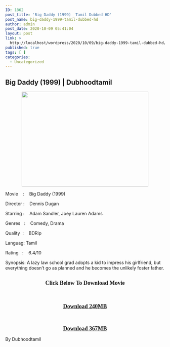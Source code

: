 ```yaml
---
ID: 1862
post_title: 'Big Daddy (1999)  Tamil Dubbed HD'
post_name: big-daddy-1999-tamil-dubbed-hd
author: admin
post_date: 2020-10-09 05:41:04
layout: post
link: >
  http://localhost/wordpress/2020/10/09/big-daddy-1999-tamil-dubbed-hd/
published: true
tags: [ ]
categories:
  - Uncategorized
---
```

<h2 style="text-align: left;">Big Daddy (1999) | Dubhoodtamil</h2>
<div class="separator" style="clear: both; text-align: center;"><a href="https://1.bp.blogspot.com/-ERZs1Z4CdL8/X1SrxqcEr8I/AAAAAAAACVI/NWlgsqrw1yU1KoJ8IuIyB_lZw3q2GZ7MQCNcBGAsYHQ/s1050/big-daddy-cinema-quad-movie-poster-{7c91919003b18fbfe18f8d0a8715b92cf9e57c9a8b9d318e5deae4019927ce00}25283{7c91919003b18fbfe18f8d0a8715b92cf9e57c9a8b9d318e5deae4019927ce00}2529.jpg" style="margin-left: 1em; margin-right: 1em;"><img loading="lazy" border="0" data-original-height="787" data-original-width="1050" height="300" src="https://1.bp.blogspot.com/-ERZs1Z4CdL8/X1SrxqcEr8I/AAAAAAAACVI/NWlgsqrw1yU1KoJ8IuIyB_lZw3q2GZ7MQCNcBGAsYHQ/w400-h300/big-daddy-cinema-quad-movie-poster-{7c91919003b18fbfe18f8d0a8715b92cf9e57c9a8b9d318e5deae4019927ce00}25283{7c91919003b18fbfe18f8d0a8715b92cf9e57c9a8b9d318e5deae4019927ce00}2529.jpg" width="400" /></a></div>
<p></p>
<div></div>
<p>Movie<span style="white-space: pre;">	</span>:<span style="white-space: pre;">	</span>Big Daddy (1999)&nbsp;</p>
<p>Director<span style="white-space: pre;">	</span>:<span style="white-space: pre;">	</span>Dennis Dugan&nbsp;</p>
<p>Starring<span style="white-space: pre;">	</span>:<span style="white-space: pre;">	</span>Adam Sandler, Joey Lauren Adams&nbsp;</p>
<p>Genres<span style="white-space: pre;">	</span>:<span style="white-space: pre;">	</span>Comedy, Drama&nbsp;</p>
<p>Quality<span style="white-space: pre;">	</span>:<span style="white-space: pre;">	</span>BDRip&nbsp;</p>
<p>Languag:<span style="white-space: pre;">	</span>Tamil&nbsp;</p>
<p>Rating<span style="white-space: pre;">	</span>:<span style="white-space: pre;">	</span>6.4/10&nbsp;</p>
<p>Synopsis: A lazy law school grad adopts a kid to impress his girlfriend, but everything doesn&#8217;t go as planned and he becomes the unlikely foster father.</p>
<p></p>
<p></p>
<h2 style="text-align: center;"><span style="font-family: verdana; font-size: large;"><b>Click Below To Download Movie</b></span></h2>
<p style="text-align: center;"><span style="font-family: verdana; font-size: large;"><b><br /></b></span></p>
<p style="text-align: center;"><span style="font-family: verdana; font-size: large;"><b><a href="https://oncehelp.com/bigdady-1" target="_blank" rel="noopener noreferrer">Download 240MB</a></b></span></p>
<p style="text-align: center;"><span style="font-family: verdana; font-size: large;"><b><br /></b></span></p>
<p style="text-align: center;"><span style="font-family: verdana; font-size: large;"><b><a href="https://oncehelp.com/bigdady-2" target="_blank" rel="noopener noreferrer">Download 367MB</a></b></span></p>
<p style="text-align: center;"></p>
<p style="text-align: center;"></p>
<p style="text-align: left;">By Dubhoodtamil</p>
